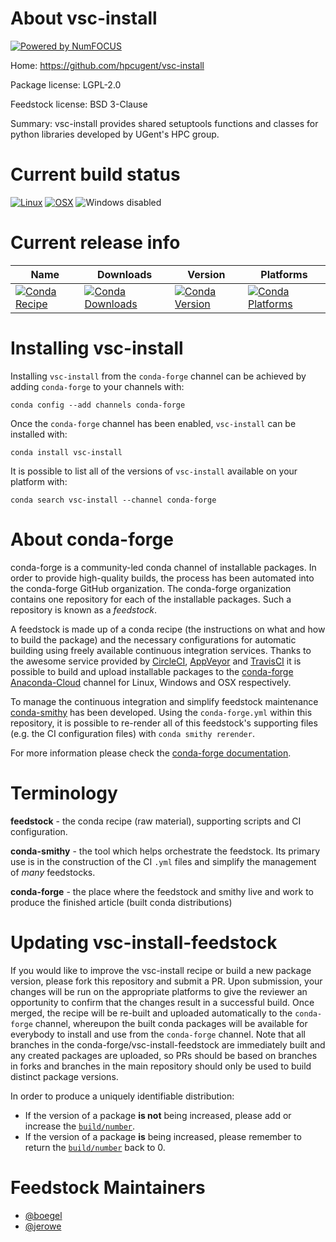 About vsc-install
=================

[![Powered by NumFOCUS](https://img.shields.io/badge/powered%20by-NumFOCUS-orange.svg?style=flat&colorA=E1523D&colorB=007D8A)](http://numfocus.org)

Home: https://github.com/hpcugent/vsc-install

Package license: LGPL-2.0

Feedstock license: BSD 3-Clause

Summary: vsc-install provides shared setuptools functions and classes for python libraries developed by UGent's HPC group.



Current build status
====================

[![Linux](https://img.shields.io/circleci/project/github/conda-forge/vsc-install-feedstock/master.svg?label=Linux)](https://circleci.com/gh/conda-forge/vsc-install-feedstock)
[![OSX](https://img.shields.io/travis/conda-forge/vsc-install-feedstock/master.svg?label=macOS)](https://travis-ci.org/conda-forge/vsc-install-feedstock)
![Windows disabled](https://img.shields.io/badge/Windows-disabled-lightgrey.svg)

Current release info
====================

| Name | Downloads | Version | Platforms |
| --- | --- | --- | --- |
| [![Conda Recipe](https://img.shields.io/badge/recipe-vsc--install-green.svg)](https://anaconda.org/conda-forge/vsc-install) | [![Conda Downloads](https://img.shields.io/conda/dn/conda-forge/vsc-install.svg)](https://anaconda.org/conda-forge/vsc-install) | [![Conda Version](https://img.shields.io/conda/vn/conda-forge/vsc-install.svg)](https://anaconda.org/conda-forge/vsc-install) | [![Conda Platforms](https://img.shields.io/conda/pn/conda-forge/vsc-install.svg)](https://anaconda.org/conda-forge/vsc-install) |

Installing vsc-install
======================

Installing `vsc-install` from the `conda-forge` channel can be achieved by adding `conda-forge` to your channels with:

```
conda config --add channels conda-forge
```

Once the `conda-forge` channel has been enabled, `vsc-install` can be installed with:

```
conda install vsc-install
```

It is possible to list all of the versions of `vsc-install` available on your platform with:

```
conda search vsc-install --channel conda-forge
```


About conda-forge
=================

conda-forge is a community-led conda channel of installable packages.
In order to provide high-quality builds, the process has been automated into the
conda-forge GitHub organization. The conda-forge organization contains one repository
for each of the installable packages. Such a repository is known as a *feedstock*.

A feedstock is made up of a conda recipe (the instructions on what and how to build
the package) and the necessary configurations for automatic building using freely
available continuous integration services. Thanks to the awesome service provided by
[CircleCI](https://circleci.com/), [AppVeyor](https://www.appveyor.com/)
and [TravisCI](https://travis-ci.org/) it is possible to build and upload installable
packages to the [conda-forge](https://anaconda.org/conda-forge)
[Anaconda-Cloud](https://anaconda.org/) channel for Linux, Windows and OSX respectively.

To manage the continuous integration and simplify feedstock maintenance
[conda-smithy](https://github.com/conda-forge/conda-smithy) has been developed.
Using the ``conda-forge.yml`` within this repository, it is possible to re-render all of
this feedstock's supporting files (e.g. the CI configuration files) with ``conda smithy rerender``.

For more information please check the [conda-forge documentation](https://conda-forge.org/docs/).

Terminology
===========

**feedstock** - the conda recipe (raw material), supporting scripts and CI configuration.

**conda-smithy** - the tool which helps orchestrate the feedstock.
                   Its primary use is in the construction of the CI ``.yml`` files
                   and simplify the management of *many* feedstocks.

**conda-forge** - the place where the feedstock and smithy live and work to
                  produce the finished article (built conda distributions)


Updating vsc-install-feedstock
==============================

If you would like to improve the vsc-install recipe or build a new
package version, please fork this repository and submit a PR. Upon submission,
your changes will be run on the appropriate platforms to give the reviewer an
opportunity to confirm that the changes result in a successful build. Once
merged, the recipe will be re-built and uploaded automatically to the
`conda-forge` channel, whereupon the built conda packages will be available for
everybody to install and use from the `conda-forge` channel.
Note that all branches in the conda-forge/vsc-install-feedstock are
immediately built and any created packages are uploaded, so PRs should be based
on branches in forks and branches in the main repository should only be used to
build distinct package versions.

In order to produce a uniquely identifiable distribution:
 * If the version of a package **is not** being increased, please add or increase
   the [``build/number``](https://conda.io/docs/user-guide/tasks/build-packages/define-metadata.html#build-number-and-string).
 * If the version of a package **is** being increased, please remember to return
   the [``build/number``](https://conda.io/docs/user-guide/tasks/build-packages/define-metadata.html#build-number-and-string)
   back to 0.

Feedstock Maintainers
=====================

* [@boegel](https://github.com/boegel/)
* [@jerowe](https://github.com/jerowe/)

